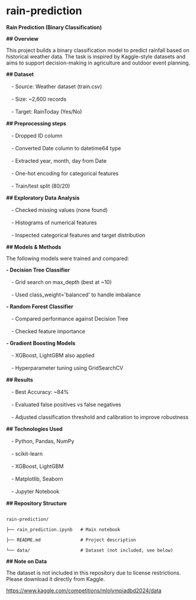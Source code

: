 # rain-prediction

**Rain Prediction (Binary Classification)**

**## Overview**

This project builds a binary classification model to predict rainfall based on historical weather data.
The task is inspired by Kaggle-style datasets and aims to support decision-making in agriculture and outdoor event planning.

**## Dataset**

　- Source: Weather dataset (train.csv)

　- Size: ~2,600 records

　- Target: RainToday (Yes/No)

**## Preprocessing steps**

　- Dropped ID column

　- Converted Date column to datetime64 type

　- Extracted year, month, day from Date

　- One-hot encoding for categorical features

　- Train/test split (80/20)

**## Exploratory Data Analysis**

　- Checked missing values (none found)

　- Histograms of numerical features

　- Inspected categorical features and target distribution

**## Models & Methods**

The following models were trained and compared:

**- Decision Tree Classifier**

　- Grid search on max_depth (best at ~10)

　- Used class_weight='balanced' to handle imbalance

**- Random Forest Classifier**

　- Compared performance against Decision Tree

　- Checked feature importance

**- Gradient Boosting Models**

　- XGBoost, LightGBM also applied

　- Hyperparameter tuning using GridSearchCV

**## Results**

　- Best Accuracy: ~84%

　- Evaluated false positives vs false negatives

　- Adjusted classification threshold and calibration to improve robustness

**## Technologies Used**

　- Python, Pandas, NumPy

　- scikit-learn

　- XGBoost, LightGBM

　- Matplotlib, Seaborn

　- Jupyter Notebook

**## Repository Structure**

```

rain-prediction/

├── rain_prediction.ipynb   # Main notebook

├── README.md               # Project description

└── data/                   # Dataset (not included, see below)

```

**## Note on Data**

The dataset is not included in this repository due to license restrictions. Please download it directly from Kaggle.

https://www.kaggle.com/competitions/mlolympiadbd2024/data
